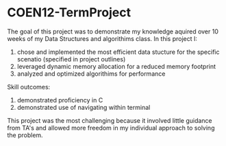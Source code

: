 # COEN12-TermProject
The goal of this project was to demonstrate my knowledge aquired over 10 weeks of my Data Structures and algorithims class. In this project I: 
1) chose and implemented the most efficient data stucture for the specific scenatio (specified in project outlines)
2) leveraged dynamic memory allocation for a reduced memory footprint
3) analyzed and optimized algorithims for performance 

Skill outcomes:
  1) demonstrated proficiency in C
  2) demonstrated use of navigating within terminal

This project was the most challenging because it involved little guidance from TA's and allowed more freedom in my individual approach to solving the problem.
